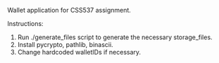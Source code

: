 Wallet application for CSS537 assignment.

Instructions:
1) Run ./generate_files script to generate the necessary storage_files. 
2) Install pycrypto, pathlib, binascii.
3) Change hardcoded walletIDs if necessary. 